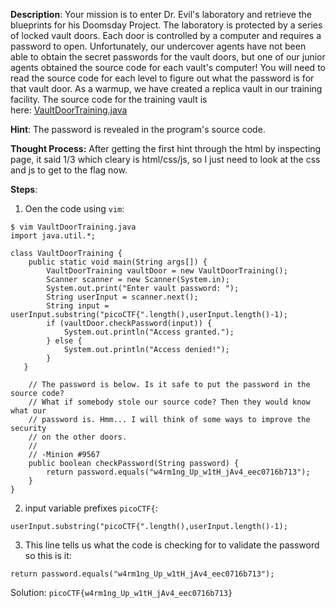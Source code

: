 
**Description**:
Your mission is to enter Dr. Evil's laboratory and retrieve the blueprints for his Doomsday Project. The laboratory is protected by a series of locked vault doors. Each door is controlled by a computer and requires a password to open. Unfortunately, our undercover agents have not been able to obtain the secret passwords for the vault doors, but one of our junior agents obtained the source code for each vault's computer! You will need to read the source code for each level to figure out what the password is for that vault door. As a warmup, we have created a replica vault in our training facility. The source code for the training vault is here: [VaultDoorTraining.java](https://jupiter.challenges.picoctf.org/static/1afdf83322ee9c0040f8e3a3c047e18b/VaultDoorTraining.java)

**Hint**:
The password is revealed in the program's source code.

**Thought Process:**
After getting the first hint through the html by inspecting page, it said 1/3 which cleary is html/css/js, so I just need to look at the css and js to get to the flag now.

**Steps**:

1. Oen the code using `vim`:
```
$ vim VaultDoorTraining.java
import java.util.*;

class VaultDoorTraining {
    public static void main(String args[]) {
        VaultDoorTraining vaultDoor = new VaultDoorTraining();
        Scanner scanner = new Scanner(System.in);
        System.out.print("Enter vault password: ");
        String userInput = scanner.next();
        String input = userInput.substring("picoCTF{".length(),userInput.length()-1);
        if (vaultDoor.checkPassword(input)) {
            System.out.println("Access granted.");
        } else {
            System.out.println("Access denied!");
        }
   }

    // The password is below. Is it safe to put the password in the source code?
    // What if somebody stole our source code? Then they would know what our
    // password is. Hmm... I will think of some ways to improve the security
    // on the other doors.
    //
    // -Minion #9567
    public boolean checkPassword(String password) {
        return password.equals("w4rm1ng_Up_w1tH_jAv4_eec0716b713");
    }
}

```

2. input variable prefixes `picoCTF{`:
```
userInput.substring("picoCTF{".length(),userInput.length()-1);
```

3. This line tells us what the code is checking for to validate the password so this is it:
```
return password.equals("w4rm1ng_Up_w1tH_jAv4_eec0716b713");
```

Solution: `picoCTF{w4rm1ng_Up_w1tH_jAv4_eec0716b713}`